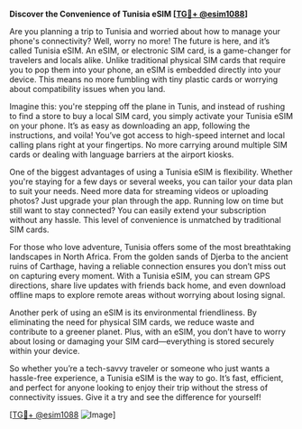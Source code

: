 **Discover the Convenience of Tunisia eSIM [[TG💪+ @esim1088](https://t.me/s/esim1088)]**

Are you planning a trip to Tunisia and worried about how to manage your phone's connectivity? Well, worry no more! The future is here, and it’s called Tunisia eSIM. An eSIM, or electronic SIM card, is a game-changer for travelers and locals alike. Unlike traditional physical SIM cards that require you to pop them into your phone, an eSIM is embedded directly into your device. This means no more fumbling with tiny plastic cards or worrying about compatibility issues when you land.

Imagine this: you're stepping off the plane in Tunis, and instead of rushing to find a store to buy a local SIM card, you simply activate your Tunisia eSIM on your phone. It’s as easy as downloading an app, following the instructions, and voila! You’ve got access to high-speed internet and local calling plans right at your fingertips. No more carrying around multiple SIM cards or dealing with language barriers at the airport kiosks.

One of the biggest advantages of using a Tunisia eSIM is flexibility. Whether you're staying for a few days or several weeks, you can tailor your data plan to suit your needs. Need more data for streaming videos or uploading photos? Just upgrade your plan through the app. Running low on time but still want to stay connected? You can easily extend your subscription without any hassle. This level of convenience is unmatched by traditional SIM cards.

For those who love adventure, Tunisia offers some of the most breathtaking landscapes in North Africa. From the golden sands of Djerba to the ancient ruins of Carthage, having a reliable connection ensures you don’t miss out on capturing every moment. With a Tunisia eSIM, you can stream GPS directions, share live updates with friends back home, and even download offline maps to explore remote areas without worrying about losing signal.

Another perk of using an eSIM is its environmental friendliness. By eliminating the need for physical SIM cards, we reduce waste and contribute to a greener planet. Plus, with an eSIM, you don’t have to worry about losing or damaging your SIM card—everything is stored securely within your device.

So whether you’re a tech-savvy traveler or someone who just wants a hassle-free experience, a Tunisia eSIM is the way to go. It’s fast, efficient, and perfect for anyone looking to enjoy their trip without the stress of connectivity issues. Give it a try and see the difference for yourself!

[[TG💪+ @esim1088](https://t.me/s/esim1088) ![Image](https://i.postimg.cc/Y0z9fWf4/image.png)]